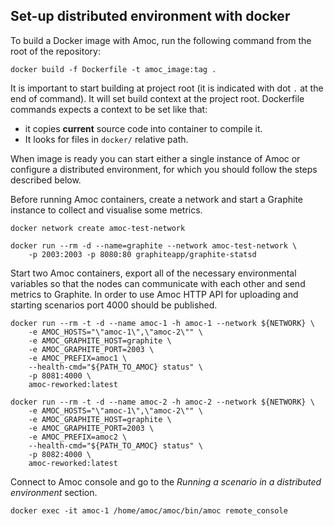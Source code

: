 ## Set-up distributed environment with docker

To build a Docker image with Amoc, run the following command from the root of
the repository:
```
docker build -f Dockerfile -t amoc_image:tag .
```
It is important to start building at project root (it is indicated with dot `.`
at the end of command). It will set build context at the project root. Dockerfile
commands expects a context to be set like that:
 - it copies **current** source code into container to compile it.
 - It looks for files in `docker/` relative path.

When image is ready you can start either a single instance of Amoc or configure a distributed environment,
for which you should follow the steps described below.

Before running Amoc containers, create a network and start a Graphite instance to collect and visualise some metrics.
```
docker network create amoc-test-network

docker run --rm -d --name=graphite --network amoc-test-network \
    -p 2003:2003 -p 8080:80 graphiteapp/graphite-statsd
```
Start two Amoc containers, export all of the necessary environmental variables so that the nodes can communicate with each other and send metrics to Graphite.
In order to use Amoc HTTP API for uploading and starting scenarios port 4000 should be published.
```
docker run --rm -t -d --name amoc-1 -h amoc-1 --network ${NETWORK} \
    -e AMOC_HOSTS="\"amoc-1\",\"amoc-2\"" \
    -e AMOC_GRAPHITE_HOST=graphite \
    -e AMOC_GRAPHITE_PORT=2003 \
    -e AMOC_PREFIX=amoc1 \
    --health-cmd="${PATH_TO_AMOC} status" \
    -p 8081:4000 \
    amoc-reworked:latest

docker run --rm -t -d --name amoc-2 -h amoc-2 --network ${NETWORK} \
    -e AMOC_HOSTS="\"amoc-1\",\"amoc-2\"" \
    -e AMOC_GRAPHITE_HOST=graphite \
    -e AMOC_GRAPHITE_PORT=2003 \
    -e AMOC_PREFIX=amoc2 \
    --health-cmd="${PATH_TO_AMOC} status" \
    -p 8082:4000 \
    amoc-reworked:latest
```

Connect to Amoc console and go to the *Running a scenario in a distributed environment* section.
```
docker exec -it amoc-1 /home/amoc/amoc/bin/amoc remote_console
